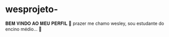 # wesprojeto-
𝐁𝐄𝐌 𝐕𝐈𝐍𝐃𝐎 𝐀𝐎 𝐌𝐄𝐔 𝐏𝐄𝐑𝐅𝐈𝐋 💜  prazer me chamo wesley, sou estudante do encino médio... 💙
